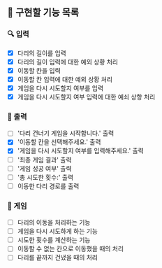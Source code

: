 ## 🎯 구현할 기능 목록
### 🔍 입력
- [x] 다리의 길이를 입력
- [x] 다리의 길이 입력에 대한 예외 상황 처리
- [x] 이동할 칸을 입력
- [x] 이동할 칸 입력에 대한 예외 상황 처리
- [x] 게임을 다시 시도할지 여부를 입력
- [x] 게임을 다시 시도할지 여부 입력에 대한 예쇠 상항 처리
### 📮 출력
- [ ] '다리 건너기 게임을 시작합니다.' 출력
- [x] '이동할 칸을 선택해주세요.' 출력
- [x] '게임을 다시 시도할지 여부를 입력해주세요.' 출력
- [ ] '최종 게임 결과' 출력
- [ ] '게임 성공 여부' 출력
- [ ] '총 시도한 횟수:' 출력
- [ ] 이동한 다리 경로를 출력
### 🚀 게임
- [ ] 다리의 이동을 처리하는 기능
- [ ] 게임을 다시 시도하게 하는 기능
- [ ] 시도한 횟수를 계산하는 기능
- [ ] 이동할 수 없는 칸으로 이동했을 때의 처리
- [ ] 다리를 끝까지 건냈을 때의 처리